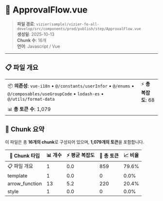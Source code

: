 # 📄 ApprovalFlow.vue

> **파일 경로**: `vizier(sample)/vizier-fe-all-develop/src/components/prod/publish/step/ApprovalFlow.vue`  
> **생성일**: 2025-10-13  
> **Chunk 수**: 16개  
> **언어**: Javascript / Vue
---





## 📋 파일 개요

| | |
|--|--|
| 📦 **의존성**: `vue-i18n` • `@/constants/userInfor` • `@/enums` • `@/composables/useGroupCode` • `lodash-es` • `@/utils/format-data` | ⚡ **총 복잡도**: 68 |
| 📊 **총 토큰 수**: 1,079 |  |






## 🧩 Chunk 요약

이 파일은 총 **16개의 chunk**로 구성되어 있으며, **1,079개의 토큰**을 포함합니다.

| 🧩 Chunk 타입 | 📊 개수 | ⚡ 평균 복잡도 | 📝 총 토큰 | 📈 비율 |
|---------------|--------|-------------|----------|--------|
| 📋 파일 개요 | 1 | 0.0 | 859 | 79.6% |
| template | 1 | 0.0 | 0 | 0.0% |
| arrow_function | 13 | 5.2 | 220 | 20.4% |
| style | 1 | 0.0 | 0 | 0.0% |

